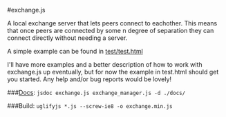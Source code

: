 #exchange.js

A local exchange server that lets peers connect to eachother. This means that once peers are connected by some n degree
of separation they can connect directly without needing a server.

A simple example can be found in [test/test.html](http://whytheplatypus.github.io/exchange.js/test/test.html)

I'll have more examples and a better description of how to work with exchange.js up eventually, but for now the
example in test.html should get you started. Any help and/or bug reports would be lovely!


###[Docs](http://whytheplatypus.github.io/exchange.js/docs/): 
`jsdoc exchange.js exchange_manager.js -d ./docs/`

###Build:
`uglifyjs *.js --screw-ie8 -o exchange.min.js`
